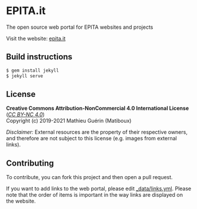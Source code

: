 # EPITA.it

The open source web portal for EPITA websites and projects

Visit the website: [epita.it](https://epita.it/)

## Build instructions

```bash
$ gem install jekyll
$ jekyll serve
```

## License

**Creative Commons Attribution-NonCommercial 4.0 International License**
([*CC BY-NC 4.0*](https://creativecommons.org/licenses/by-nc/4.0))  
Copyright (c) 2019-2021 Mathieu Guérin (Matiboux)

*Disclaimer:* External resources are the property of their respective owners,
and therefore are not subject to this license (e.g. images from external links).

## Contributing

To contribute, you can fork this project and then open a pull request.

If you want to add links to the web portal, please edit [_data/links.yml](_data/links.yml).
Please note that the order of items is important in the way links are displayed on the website.
